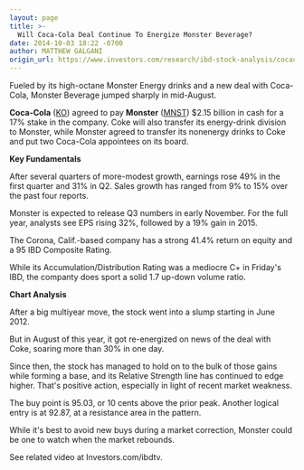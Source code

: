 ```yaml
---
layout: page
title: >-
  Will Coca-Cola Deal Continue To Energize Monster Beverage?
date: 2014-10-03 18:22 -0700
author: MATTHEW GALGANI
origin_url: https://www.investors.com/research/ibd-stock-analysis/cocacola-deal-with-monster-beverage/
---
```





  



Fueled by its high-octane Monster Energy drinks and a new deal with Coca-Cola, Monster Beverage jumped sharply in mid-August.

  

**Coca-Cola** ([KO](https://research.investors.com/quote.aspx?symbol=KO)) agreed to pay **Monster** ([MNST](https://research.investors.com/quote.aspx?symbol=MNST)) $2.15 billion in cash for a 17% stake in the company. Coke will also transfer its energy-drink division to Monster, while Monster agreed to transfer its nonenergy drinks to Coke and put two Coca-Cola appointees on its board.

  

**Key Fundamentals**

  

After several quarters of more-modest growth, earnings rose 49% in the first quarter and 31% in Q2. Sales growth has ranged from 9% to 15% over the past four reports.

  

Monster is expected to release Q3 numbers in early November. For the full year, analysts see EPS rising 32%, followed by a 19% gain in 2015.

  

The Corona, Calif.-based company has a strong 41.4% return on equity and a 95 IBD Composite Rating.

  

While its Accumulation/Distribution Rating was a mediocre C+ in Friday's IBD, the companty does sport a solid 1.7 up-down volume ratio.

  

**Chart Analysis**

  

After a big multiyear move, the stock went into a slump starting in June 2012.

  

But in August of this year, it got re-energized on news of the deal with Coke, soaring more than 30% in one day.

  

Since then, the stock has managed to hold on to the bulk of those gains while forming a base, and its Relative Strength line has continued to edge higher. That's positive action, especially in light of recent market weakness.

  

The buy point is 95.03, or 10 cents above the prior peak. Another logical entry is at 92.87, at a resistance area in the pattern.

  

While it's best to avoid new buys during a market correction, Monster could be one to watch when the market rebounds.

  

See related video at Investors.com/ibdtv.




